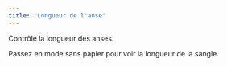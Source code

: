 ```yaml
---
title: "Longueur de l'anse"
---
```


Contrôle la longueur des anses.

<Tip>

Passez en mode sans papier pour voir la longueur de la sangle.

</Tip>




